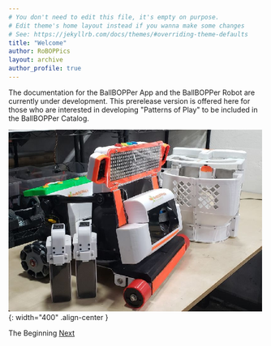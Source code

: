 ```yaml
---
# You don't need to edit this file, it's empty on purpose.
# Edit theme's home layout instead if you wanna make some changes
# See: https://jekyllrb.com/docs/themes/#overriding-theme-defaults
title: "Welcome"
author: RoBOPPics
layout: archive
author_profile: true
---
```

The documentation for the BallBOPPer App and the BallBOPPer Robot are currently under development. This prerelease version is offered here for those who are interested in developing "Patterns of Play" to be included in the BallBOPPer Catalog.

![Catalog Image](/assets/images/BallBOPPerRobotv18.png){: width="400" .align-center } 

  <nav class="pagination">
      <a  class="pagination--pager disabled">The Beginning</a>
      <a href="/BallBOPPer/appmanintro/" class="pagination--pager" title="Connect">Next</a> 
  </nav>
